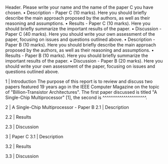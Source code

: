 Header. Please write your name and the name of the paper C you have chosen.
• Description - Paper C (10 marks). Here you should briefly describe the main approach proposed by the authors, as well as their reasoning and assumptions.
• Results - Paper C (10 marks). Here you should briefly summarize the important results of the paper.
• Discussion - Paper C (40 marks). Here you should write your own assessment of the paper, focusing on issues and questions outlined above.
• Description - Paper B (10 marks). Here you should briefly describe the main approach proposed by the authors, as well as their reasoning and assumptions.
• Results - Paper B (10 marks). Here you should briefly summarize the important results of the paper.
• Discussion - Paper B (20 marks). Here you should write your own assessment of the paper, focusing on issues and questions outlined above.

1 | Introduction
The purpose of this report is to review and discuss two papers featured 19 years ago in the IEEE Computer Magazine on the topic of "Billion-Transistor
Architectures". The first paper discussed is titled "A Single-Chip Multiprocessor" [1], the second is ^^^^^^^^^^^^^^^^^^^^^.

2 | A Single-Chip Multiprocessor - Paper B
2.1 | Description


2.2 | Results

2.3 | Discussion

3 | Paper C
3.1 | Description

3.2 | Results

3.3 | Discussion
